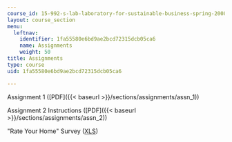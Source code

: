 ```yaml
---
course_id: 15-992-s-lab-laboratory-for-sustainable-business-spring-2008
layout: course_section
menu:
  leftnav:
    identifier: 1fa55580e6bd9ae2bcd72315dcb05ca6
    name: Assignments
    weight: 50
title: Assignments
type: course
uid: 1fa55580e6bd9ae2bcd72315dcb05ca6

---
```


Assignment 1 ([PDF]({{< baseurl >}}/sections/assignments/assn_1))

Assignment 2 Instructions ([PDF]({{< baseurl >}}/sections/assignments/assn_2))

"Rate Your Home" Survey ([XLS](/coursemedia/15-992-s-lab-laboratory-for-sustainable-business-spring-2008/7378a70d8edeacff5721e4fccd62cb60_assn_2_template.xls))